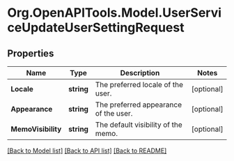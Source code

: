 # Org.OpenAPITools.Model.UserServiceUpdateUserSettingRequest

## Properties

Name | Type | Description | Notes
------------ | ------------- | ------------- | -------------
**Locale** | **string** | The preferred locale of the user. | [optional] 
**Appearance** | **string** | The preferred appearance of the user. | [optional] 
**MemoVisibility** | **string** | The default visibility of the memo. | [optional] 

[[Back to Model list]](../README.md#documentation-for-models) [[Back to API list]](../README.md#documentation-for-api-endpoints) [[Back to README]](../README.md)

